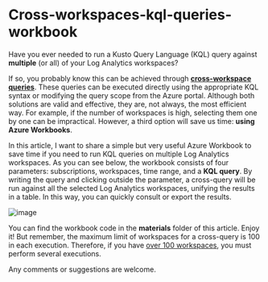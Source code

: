 # Cross-workspaces-kql-queries-workbook

Have you ever needed to run a Kusto Query Language (KQL) query against **multiple** (or all) of your Log Analytics workspaces?

If so, you probably know this can be achieved through [**cross-workspace queries**](https://learn.microsoft.com/en-us/azure/azure-monitor/logs/cross-workspace-query). These queries can be executed directly using the appropriate KQL syntax or modifying the query scope from the Azure portal. Although both solutions are valid and effective, they are, not always, the most efficient way. For example, if the number of workspaces is high, selecting them one by one can be impractical. However, a third option will save us time: **using Azure Workbooks**.

In this article, I want to share a simple but very useful Azure Workbook to save time if you need to run KQL queries on multiple Log Analytics workspaces. As you can see below, the workbook consists of four parameters: subscriptions, workspaces, time range, and a **KQL query**. By writing the query and clicking outside the parameter, a cross-query will be run against all the selected Log Analytics workspaces, unifying the results in a table. In this way, you can quickly consult or export the results.

![image](https://github.com/dmrellan/Cross-workspaces-kql-queries-workbook/assets/35997289/a090b9df-5086-4234-b8b4-d2c7b83105b1)


You can find the workbook code in the **materials** folder of this article. Enjoy it! But remember, the maximum limit of workspaces for a cross-query is 100 in each execution. Therefore, if you have [over 100 workspaces](https://learn.microsoft.com/en-us/azure/azure-monitor/logs/cross-workspace-query#limitations), you must perform several executions.

Any comments or suggestions are welcome.

